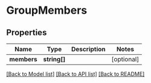 # GroupMembers

## Properties
Name | Type | Description | Notes
------------ | ------------- | ------------- | -------------
**members** | **string[]** |  | [optional] 

[[Back to Model list]](../README.md#documentation-for-models) [[Back to API list]](../README.md#documentation-for-api-endpoints) [[Back to README]](../README.md)


